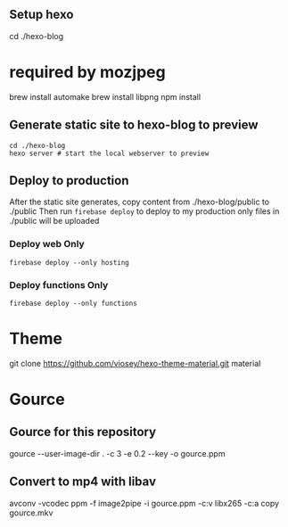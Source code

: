 ## Setup hexo
   cd ./hexo-blog
   # required by mozjpeg
   brew install automake
   brew install libpng
   npm install

## Generate static site to hexo-blog to preview
    cd ./hexo-blog
    hexo server # start the local webserver to preview

## Deploy to production
After the static site generates, copy content from ./hexo-blog/public to ./public
Then run `firebase deploy` to deploy to my production
only files in ./public will be uploaded

### Deploy web Only
`firebase deploy --only hosting`

### Deploy functions Only
`firebase deploy --only functions`

# Theme
git clone https://github.com/viosey/hexo-theme-material.git material

# Gource
## Gource for this repository
gource --user-image-dir . -c 3 -e 0.2 --key -o gource.ppm

## Convert to mp4 with libav
avconv -vcodec ppm -f image2pipe -i gource.ppm -c:v libx265 -c:a copy gource.mkv
